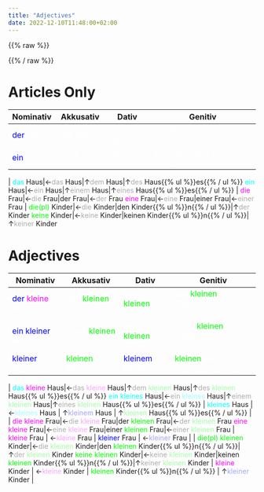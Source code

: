 ```yaml
---
title: "Adjectives"
date: 2022-12-10T11:48:00+02:00
---
```


{{% raw %}}

<style>
table tbody tr td {
	color: white !important;
}
</style>

{{% / raw %}}


# Articles Only

Nominativ|Akkusativ|Dativ|Genitiv<!-- j2aignore -->
-|-|-|-
<span style="color:blue">der</span>  Mann|den  Mann|dem  Mann|des  Mann{{% ul %}}es{{% / ul %}}
<span style="color:blue">ein</span>  Mann|einen  Mann|einem  Mann|eines  Mann{{% ul %}}es{{% / ul %}}
|
<span style="color:cyan">das</span>  Haus|←<span style="opacity:35%">das </span> Haus|↑<span style="opacity:35%">dem </span> Haus|↑<span style="opacity:35%">des </span> Haus{{% ul %}}es{{% / ul %}}
<span style="color:cyan">ein</span>  Haus|←<span style="opacity:35%">ein </span> Haus|↑<span style="opacity:35%">einem </span> Haus|↑<span style="opacity:35%">eines </span> Haus{{% ul %}}es{{% / ul %}}
|
<span style="color:#FF00FF">die</span>  Frau|←<span style="opacity:35%">die </span> Frau|der  Frau|←<span style="opacity:35%">der </span> Frau
<span style="color:#FF00FF">eine</span>  Frau|←<span style="opacity:35%">eine </span> Frau|einer  Frau|←<span style="opacity:35%">einer </span> Frau
|
<span style="color:#00FF00">die(pl)</span>  Kinder|←<span style="opacity:35%">die </span>  Kinder|den  Kinder{{% ul %}}n{{% / ul %}}|↑<span style="opacity:35%">der </span> Kinder
<span style="color:#00FF00">keine</span>  Kinder|←<span style="opacity:35%">keine </span> Kinder|keinen  Kinder{{% ul %}}n{{% / ul %}}|↑<span style="opacity:35%">keiner </span> Kinder

# Adjectives

Nominativ|Akkusativ|Dativ|Genitiv<!-- j2aignore -->
-|-|-|-
<span style="color:blue">der</span> <span style="color:#FF00FF">kleine</span> Mann|den <span style="color:#00FF00">kleinen</span> Mann|dem <span style="color:#00FF00">kleinen</span> Mann|des <span style="color:#00FF00">kleinen</span> Mann{{% ul %}}es{{% / ul %}}
<span style="color:blue">ein</span> <span style="color:blue">kleiner</span> Mann|einen <span style="color:#00FF00">kleinen</span> Mann|einem <span style="color:#00FF00">kleinen</span> Mann|eines <span style="color:#00FF00">kleinen</span> Mann{{% ul %}}es{{% / ul %}}
| <span style="color:blue">kleiner</span> Mann | <span style="color:#00FF00">kleinen</span> Mann | <span style="color:blue">kleinem</span> Mann | <span style="color:#00FF00">kleinen</span> Mann{{% ul %}}es{{% / ul %}} |
|
<span style="color:cyan">das</span> <span style="color:#FF00FF">kleine</span> Haus|←<span style="opacity:35%">das <span style="color:#FF00FF">kleine</span></span> Haus|↑<span style="opacity:35%">dem <span style="color:#00FF00">kleinen</span></span> Haus|↑<span style="opacity:35%">des <span style="color:#00FF00">kleinen</span></span> Haus{{% ul %}}es{{% / ul %}}
<span style="color:cyan">ein</span> <span style="color:cyan">kleines</span> Haus|←<span style="opacity:35%">ein <span style="color:cyan">kleines</span></span> Haus|↑<span style="opacity:35%">einem <span style="color:#00FF00">kleinen</span></span> Haus|↑<span style="opacity:35%">eines <span style="color:#00FF00">kleinen</span></span> Haus{{% ul %}}es{{% / ul %}}
| <span style="color:cyan">kleines</span> Haus | ←<span style="opacity:35%"><span style="color:cyan">kleines</span></span> Haus | ↑<span style="opacity:35%"><span style="color:blue">kleinem</span></span> Haus | ↑<span style="opacity:35%"><span style="color:#00FF00">kleinen</span></span> Haus{{% ul %}}es{{% / ul %}} |
|
<span style="color:#FF00FF">die</span> <span style="color:#FF00FF">kleine</span> Frau|←<span style="opacity:35%">die <span style="color:#FF00FF">kleine</span></span> Frau|der <span style="color:#00FF00">kleinen</span> Frau|←<span style="opacity:35%">der <span style="color:#00FF00">kleinen</span></span> Frau
<span style="color:#FF00FF">eine</span> <span style="color:#FF00FF">kleine</span> Frau|←<span style="opacity:35%">eine <span style="color:#FF00FF">kleine</span></span> Frau|einer <span style="color:#00FF00">kleinen</span> Frau|←<span style="opacity:35%">einer <span style="color:#00FF00">kleinen</span></span> Frau
| <span style="color:#FF00FF">kleine</span> Frau | ←<span style="opacity:35%"><span style="color:#FF00FF">kleine</span></span> Frau | <span style="color:blue">kleiner</span> Frau | ←<span style="opacity:35%"><span style="color:blue">kleiner</span></span> Frau |
|
<span style="color:#00FF00">die(pl)</span> <span style="color:#00FF00">kleinen</span> Kinder|←<span style="opacity:35%">die <span style="color:#00FF00">kleinen</span></span>  Kinder|den <span style="color:#00FF00">kleinen</span> Kinder{{% ul %}}n{{% / ul %}}|↑<span style="opacity:35%">der <span style="color:#00FF00">kleinen</span></span> Kinder
<span style="color:#00FF00">keine</span> <span style="color:#00FF00">kleinen</span> Kinder|←<span style="opacity:35%">keine <span style="color:#00FF00">kleinen</span></span> Kinder|keinen <span style="color:#00FF00">kleinen</span> Kinder{{% ul %}}n{{% / ul %}}|↑<span style="opacity:35%">keiner <span style="color:#00FF00">kleinen</span></span> Kinder
| <span style="color:#FF00FF">kleine</span> Kinder | ←<span style="opacity:35%"><span style="color:#FF00FF">kleine</span></span> Kinder | <span style="color:#00FF00">kleinen</span> Kinder{{% ul %}}n{{% / ul %}} | ↑<span style="opacity:35%"><span style="color:blue">kleiner</span></span> Kinder |
